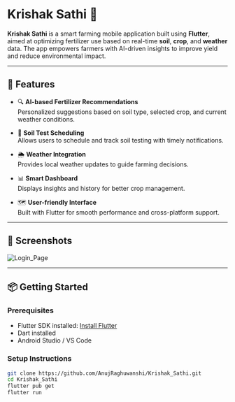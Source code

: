 # Krishak Sathi 🌾

**Krishak Sathi** is a smart farming mobile application built using **Flutter**, aimed at optimizing fertilizer use based on real-time **soil**, **crop**, and **weather** data. The app empowers farmers with AI-driven insights to improve yield and reduce environmental impact.

---

## 🚀 Features

- 🔍 **AI-based Fertilizer Recommendations**  
  Personalized suggestions based on soil type, selected crop, and current weather conditions.

- 🧪 **Soil Test Scheduling**  
  Allows users to schedule and track soil testing with timely notifications.

- 🌦️ **Weather Integration**  
  Provides local weather updates to guide farming decisions.

- 📊 **Smart Dashboard**  
  Displays insights and history for better crop management.

- 🗺️ **User-friendly Interface**  
  Built with Flutter for smooth performance and cross-platform support.

---

## 📱 Screenshots  
![Login_Page](https://github.com/user-attachments/assets/99cd52ef-9762-470d-a278-c7b743a7d542)


---

## 📦 Getting Started

### Prerequisites

- Flutter SDK installed: [Install Flutter](https://flutter.dev/docs/get-started/install)
- Dart installed
- Android Studio / VS Code

### Setup Instructions
```bash
git clone https://github.com/AnujRaghuwanshi/Krishak_Sathi.git
cd Krishak_Sathi
flutter pub get
flutter run

